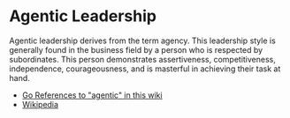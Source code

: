 # Agentic Leadership
Agentic leadership derives from the term agency. This leadership style is generally found in the business field by a person who is respected by subordinates. This person demonstrates assertiveness, competitiveness, independence, courageousness, and is masterful in achieving their task at hand.
   
    
* [Go References to "agentic" in this wiki](https://theportal.wiki/wiki?search=agentic&title=Special%3ASearch&go=)
* [Wikipedia](https://en.wikipedia.org/wiki/Agentic_leadership)
